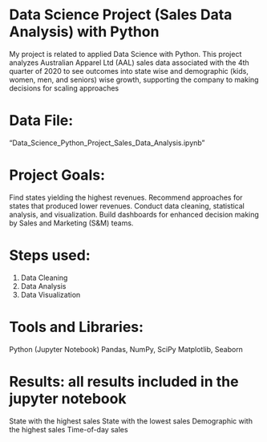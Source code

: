# Data Science Project (Sales Data Analysis) with Python
My project is related to applied Data Science with Python. This project analyzes Australian Apparel Ltd (AAL) sales data associated with the 4th quarter of 2020 to see outcomes into state wise 
and demographic (kids, women, men, and seniors) wise growth, supporting the company to making decisions for scaling approaches

# Data File:  
“Data_Science_Python_Project_Sales_Data_Analysis.ipynb”

# Project Goals:
Find states yielding the highest revenues.
Recommend approaches for states that produced lower revenues.
Conduct data cleaning, statistical analysis, and visualization.
Build dashboards for enhanced decision making by Sales and Marketing (S&M) teams.

# Steps used: 
 1. Data Cleaning
2. Data Analysis
3. Data Visualization
   
# Tools and Libraries:
Python (Jupyter Notebook)
Pandas, NumPy, SciPy
Matplotlib, Seaborn

# Results: all results included in the jupyter notebook
State with the highest sales
State with the lowest sales
Demographic with the highest sales
Time-of-day sales

